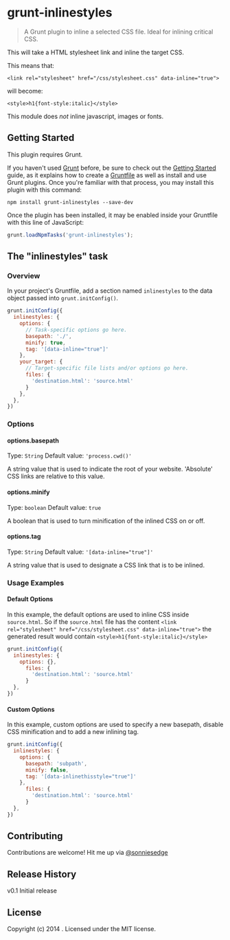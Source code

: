 # grunt-inlinestyles

> A Grunt plugin to inline a selected CSS file. Ideal for inlining critical CSS.

This will take a HTML stylesheet link and inline the target CSS.

This means that:

```
<link rel="stylesheet" href="/css/stylesheet.css" data-inline="true">
```

will become:

```
<style>h1{font-style:italic}</style>
```

This module does *not* inline javascript, images or fonts. 

## Getting Started
This plugin requires Grunt.

If you haven't used [Grunt](http://gruntjs.com/) before, be sure to check out the [Getting Started](http://gruntjs.com/getting-started) guide, as it explains how to create a [Gruntfile](http://gruntjs.com/sample-gruntfile) as well as install and use Grunt plugins. Once you're familiar with that process, you may install this plugin with this command:

```shell
npm install grunt-inlinestyles --save-dev
```

Once the plugin has been installed, it may be enabled inside your Gruntfile with this line of JavaScript:

```js
grunt.loadNpmTasks('grunt-inlinestyles');
```

## The "inlinestyles" task

### Overview
In your project's Gruntfile, add a section named `inlinestyles` to the data object passed into `grunt.initConfig()`.

```js
grunt.initConfig({
  inlinestyles: {
    options: {
      // Task-specific options go here.
      basepath: './',
      minify: true,
      tag: '[data-inline="true"]'
    },
    your_target: {
      // Target-specific file lists and/or options go here.
      files: {
        'destination.html': 'source.html'
      }
    },
  },
})
```

### Options

#### options.basepath
Type: `String`
Default value: `'process.cwd()'`

A string value that is used to indicate the root of your website. 'Absolute' CSS links are relative to this value. 

#### options.minify
Type: `boolean`
Default value: `true`

A boolean that is used to turn minification of the inlined CSS on or off.

#### options.tag
Type: `String`
Default value: `'[data-inline="true"]'`

A string value that is used to designate a CSS link that is to be inlined.

### Usage Examples

#### Default Options
In this example, the default options are used to inline CSS inside `source.html`. So if the `source.html` file has the content `<link rel="stylesheet" href="/css/stylesheet.css" data-inline="true">` the generated result would contain `<style>h1{font-style:italic}</style>`

```js
grunt.initConfig({
  inlinestyles: {
    options: {},
      files: {
        'destination.html': 'source.html'
      }
  },
})
```

#### Custom Options
In this example, custom options are used to specify a new basepath, disable CSS minification and to add a new inlining tag. 

```js
grunt.initConfig({
  inlinestyles: {
    options: {
      basepath: 'subpath',
      minify: false,
      tag: '[data-inlinethisstyle="true"]'
    },
      files: {
        'destination.html': 'source.html'
      }
  },
})
```

## Contributing
Contributions are welcome! Hit me up via [@sonniesedge](https://twitter.com/sonniesedge)

## Release History
v0.1 Initial release

## License
Copyright (c) 2014 . Licensed under the MIT license.
